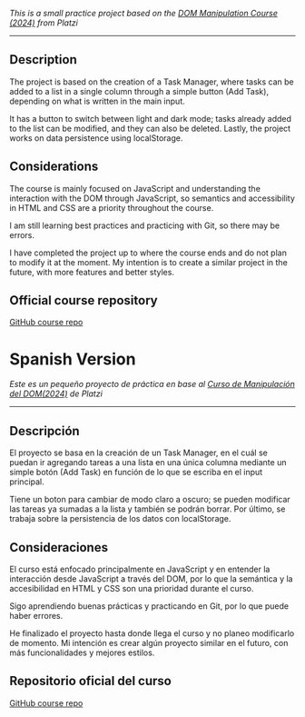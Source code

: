 *This is a small practice project based on the [DOM Manipulation Course (2024)](https://platzi.com/cursos/document-object-model/) from Platzi*

---

## Description

The project is based on the creation of a Task Manager, where tasks can be added to a list in a single column through a simple button (Add Task), depending on what is written in the main input.

It has a button to switch between light and dark mode; tasks already added to the list can be modified, and they can also be deleted. Lastly, the project works on data persistence using localStorage.

## Considerations

The course is mainly focused on JavaScript and understanding the interaction with the DOM through JavaScript, so semantics and accessibility in HTML and CSS are a priority throughout the course.

I am still learning best practices and practicing with Git, so there may be errors.

I have completed the project up to where the course ends and do not plan to modify it at the moment. My intention is to create a similar project in the future, with more features and better styles.


## Official course repository

[GitHub course repo](https://github.com/platzi/javascript-dom/)


# Spanish Version

*Este es un pequeño proyecto de práctica en base al [Curso de Manipulación del DOM(2024)](https://platzi.com/cursos/document-object-model/) de Platzi*

---

## Descripción

El proyecto se basa en la creación de un Task Manager, en el cuál se puedan ir agregando tareas a una lista en una única columna mediante un simple botón (Add Task) en función de lo que se escriba en el input principal.

Tiene un boton para cambiar de modo claro a oscuro; se pueden modificar las tareas ya sumadas a la lista y también se podrán borrar. Por último, se trabaja sobre la persistencia de los datos con localStorage.

## Consideraciones

El curso está enfocado principalmente en JavaScript y en entender la interacción desde JavaScript a través del DOM, por lo que la semántica y la accesibilidad en HTML y CSS son una prioridad durante el curso. 

Sigo aprendiendo buenas prácticas y practicando en Git, por lo que puede haber errores.

He finalizado el proyecto hasta donde llega el curso y no planeo modificarlo de momento. Mi intención es crear algún proyecto similar en el futuro, con más funcionalidades y mejores estilos.


## Repositorio oficial del curso

[GitHub course repo](https://github.com/platzi/javascript-dom/)

